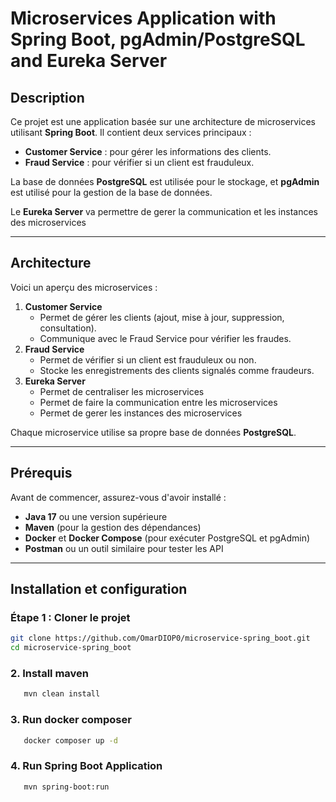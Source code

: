 # Microservices Application with Spring Boot, pgAdmin/PostgreSQL and Eureka Server 

## Description
Ce projet est une application basée sur une architecture de microservices utilisant **Spring Boot**. Il contient deux services principaux : 
- **Customer Service** : pour gérer les informations des clients.
- **Fraud Service** : pour vérifier si un client est frauduleux.

La base de données **PostgreSQL** est utilisée pour le stockage, et **pgAdmin** est utilisé pour la gestion de la base de données.

Le **Eureka Server** va permettre de gerer la communication et les instances des microservices

---

## Architecture
Voici un aperçu des microservices :
1. **Customer Service**
   - Permet de gérer les clients (ajout, mise à jour, suppression, consultation).
   - Communique avec le Fraud Service pour vérifier les fraudes.
2. **Fraud Service**
   - Permet de vérifier si un client est frauduleux ou non.
   - Stocke les enregistrements des clients signalés comme fraudeurs.
3. **Eureka Server**
   - Permet de centraliser les microservices
   - Permet de faire la communication entre les microservices
   - Permet de gerer les instances des microservices

Chaque microservice utilise sa propre base de données **PostgreSQL**.

---

## Prérequis
Avant de commencer, assurez-vous d'avoir installé :
- **Java 17** ou une version supérieure
- **Maven** (pour la gestion des dépendances)
- **Docker** et **Docker Compose** (pour exécuter PostgreSQL et pgAdmin)
- **Postman** ou un outil similaire pour tester les API

---

## Installation et configuration

### Étape 1 : Cloner le projet
```bash
git clone https://github.com/OmarDIOP0/microservice-spring_boot.git
cd microservice-spring_boot
```
### 2. Install maven

```bash	
   mvn clean install
```	

### 3. Run docker composer

```bash	
   docker composer up -d
```

### 4. Run Spring Boot Application

```bash	
   mvn spring-boot:run
```